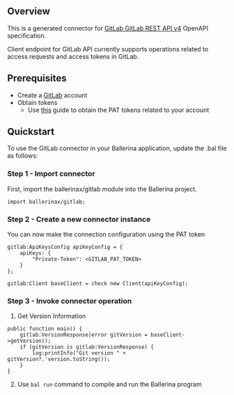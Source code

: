 ## Overview
This is a generated connector for [GitLab GitLab REST API v4](https://about.gitlab.com/) OpenAPI specification.

Client endpoint for GitLab API currently supports operations related to access requests and access tokens in GitLab.
## Prerequisites
- Create a [GitLab](https://about.gitlab.com/) account
- Obtain tokens
    - Use [this](https://docs.gitlab.com/ee/user/profile/personal_access_tokens.html) guide to obtain the PAT tokens related to your account

## Quickstart

To use the GitLab connector in your Ballerina application, update the .bal file as follows:
### Step 1 - Import connector
First, import the ballerinax/gitlab module into the Ballerina project.

```ballerina
import ballerinax/gitlab;
```
### Step 2 - Create a new connector instance
You can now make the connection configuration using the PAT token

```ballerina
gitlab:ApiKeysConfig apiKeyConfig = {
    apiKeys: {
        "Private-Token": <GITLAB_PAT_TOKEN>
    }
};

gitlab:Client baseClient = check new Client(apiKeyConfig);
```
### Step 3 - Invoke connector operation
1. Get Version Information

```ballerina
public function main() {
    gitlab:VersionResponse|error gitVersion = baseClient->getVersion();
    if (gitVersion is gitlab:VersionResponse) {
        log:printInfo("Git version " + gitVersion?.'version.toString());
    }
}
``` 

2. Use `bal run` command to compile and run the Ballerina program
